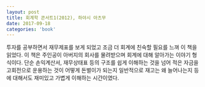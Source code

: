 ```yaml
---
layout: post
title: 회계학 콘서트1(2012), 하야시 아츠무
date: 2017-09-18
categories: 'book'
---
```


투자를 공부하면서 재무제표를 보게 되었고 조금 더 회계에 친숙할 필요를 느껴 이 책을 읽었다. 이 책은 주인공이 아버지의 회사를 물려받으며 회계에 대해 알아가는 이야기 형식이다. 단순 손익계산서, 재무상태표 등의 구조를 쉽게 이해하는 것을 넘어 적은 자금을 고회전으로 운용하는 것이 어떻게 돈벌이가 되는지 일반적으로 재고는 왜 늘어나는지 등에 대해서도 재미있고 가볍게 이해하는 시간이였다.